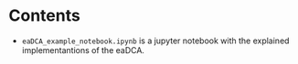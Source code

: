 # Contents

- `eaDCA_example_notebook.ipynb` is a jupyter notebook with the explained implementantions of the eaDCA. 

